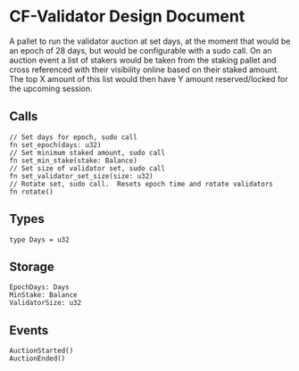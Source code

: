 # CF-Validator Design Document

A pallet to run the validator auction at set days, at the moment that would be an epoch of 28 days, but would be configurable with a sudo call. On an auction event a list of stakers would be taken from the staking pallet and cross referenced with their visibility online based on their staked amount. The top X amount of this list would then have Y amount reserved/locked for the upcoming session.

## Calls

```
// Set days for epoch, sudo call
fn set_epoch(days: u32)
// Set minimum staked amount, sudo call
fn set_min_stake(stake: Balance)
// Set size of validator set, sudo call
fn set_validator_set_size(size: u32)
// Rotate set, sudo call.  Resets epoch time and rotate validators
fn rotate()
```

## Types
```
type Days = u32
```

## Storage

```
EpochDays: Days
MinStake: Balance
ValidatorSize: u32
```

## Events
```
AuctionStarted()
AuctionEnded()
```

